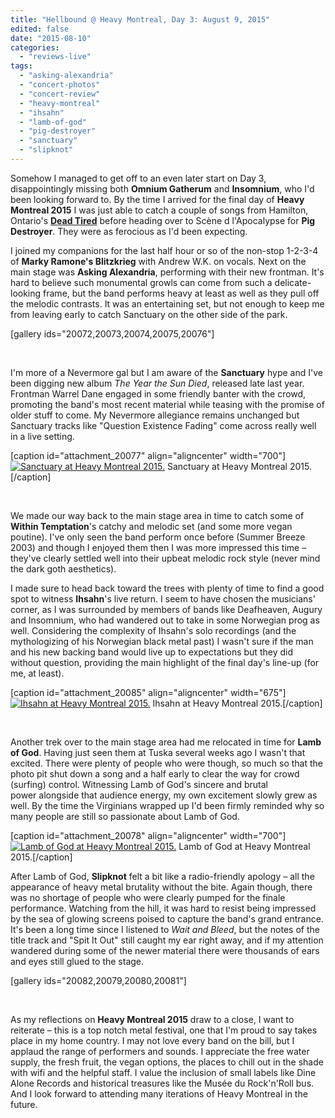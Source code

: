 ```yaml
---
title: "Hellbound @ Heavy Montreal, Day 3: August 9, 2015"
edited: false
date: "2015-08-10"
categories:
  - "reviews-live"
tags:
  - "asking-alexandria"
  - "concert-photos"
  - "concert-review"
  - "heavy-montreal"
  - "ihsahn"
  - "lamb-of-god"
  - "pig-destroyer"
  - "sanctuary"
  - "slipknot"
---
```


Somehow I managed to get off to an even later start on Day 3, disappointingly missing both **Omnium Gatherum** and **Insomnium**, who I'd been looking forward to. By the time I arrived for the final day of **Heavy Montreal 2015** I was just able to catch a couple of songs from Hamilton, Ontario's **[Dead Tired](https://zdeadtiredz.bandcamp.com/)** before heading over to Scène d l'Apocalypse for **Pig Destroyer**. They were as ferocious as I'd been expecting. 

I joined my companions for the last half hour or so of the non-stop 1-2-3-4 of **Marky Ramone's Blitzkrieg** with Andrew W.K. on vocals. Next on the main stage was **Asking Alexandria**, performing with their new frontman. It's hard to believe such monumental growls can come from such a delicate-looking frame, but the band performs heavy at least as well as they pull off the melodic contrasts. It was an entertaining set, but not enough to keep me from leaving early to catch Sanctuary on the other side of the park.

\[gallery ids="20072,20073,20074,20075,20076"\]

 

I'm more of a Nevermore gal but I am aware of the **Sanctuary** hype and I've been digging new album _The Year the Sun Died_, released late last year. Frontman Warrel Dane engaged in some friendly banter with the crowd, promoting the band's most recent material while teasing with the promise of older stuff to come. My Nevermore allegiance remains unchanged but Sanctuary tracks like "Question Existence Fading" come across really well in a live setting.

\[caption id="attachment\_20077" align="aligncenter" width="700"\][![Sanctuary at Heavy Montreal 2015.](https://hellbound.ca/wp-content/uploads/2015/08/Sanctuary-1.jpg)](https://hellbound.ca/wp-content/uploads/2015/08/Sanctuary-1.jpg) Sanctuary at Heavy Montreal 2015.\[/caption\]

 

We made our way back to the main stage area in time to catch some of **Within Temptation**'s catchy and melodic set (and some more vegan poutine). I've only seen the band perform once before (Summer Breeze 2003) and though I enjoyed them then I was more impressed this time – they've clearly settled well into their upbeat melodic rock style (never mind the dark goth aesthetics).

I made sure to head back toward the trees with plenty of time to find a good spot to witness **Ihsahn**'s live return. I seem to have chosen the musicians' corner, as I was surrounded by members of bands like Deafheaven, Augury and Insomnium, who had wandered out to take in some Norwegian prog as well. Considering the complexity of Ihsahn's solo recordings (and the mythologizing of his Norwegian black metal past) I wasn't sure if the man and his new backing band would live up to expectations but they did without question, providing the main highlight of the final day's line-up (for me, at least).

\[caption id="attachment\_20085" align="aligncenter" width="675"\][![Ihsahn at Heavy Montreal 2015.](https://hellbound.ca/wp-content/uploads/2015/08/Ihsahn.jpg)](https://hellbound.ca/wp-content/uploads/2015/08/Ihsahn.jpg) Ihsahn at Heavy Montreal 2015.\[/caption\]

 

Another trek over to the main stage area had me relocated in time for **Lamb of God**. Having just seen them at Tuska several weeks ago I wasn't that excited. There were plenty of people who were though, so much so that the photo pit shut down a song and a half early to clear the way for crowd (surfing) control. Witnessing Lamb of God's sincere and brutal power alongside that audience energy, my own excitement slowly grew as well. By the time the Virginians wrapped up I'd been firmly reminded why so many people are still so passionate about Lamb of God.

\[caption id="attachment\_20078" align="aligncenter" width="700"\][![Lamb of God at Heavy Montreal 2015.](https://hellbound.ca/wp-content/uploads/2015/08/LambofGod-2.jpg)](https://hellbound.ca/wp-content/uploads/2015/08/LambofGod-2.jpg) Lamb of God at Heavy Montreal 2015.\[/caption\]

After Lamb of God, **Slipknot** felt a bit like a radio-friendly apology – all the appearance of heavy metal brutality without the bite. Again though, there was no shortage of people who were clearly pumped for the finale performance. Watching from the hill, it was hard to resist being impressed by the sea of glowing screens poised to capture the band's grand entrance. It's been a long time since I listened to _Wait and Bleed_, but the notes of the title track and "Spit It Out" still caught my ear right away, and if my attention wandered during some of the newer material there were thousands of ears and eyes still glued to the stage.

\[gallery ids="20082,20079,20080,20081"\]

 

As my reflections on **Heavy Montreal 2015** draw to a close, I want to reiterate – this is a top notch metal festival, one that I'm proud to say takes place in my home country. I may not love every band on the bill, but I applaud the range of performers and sounds. I appreciate the free water supply, the fresh fruit, the vegan options, the places to chill out in the shade with wifi and the helpful staff. I value the inclusion of small labels like Dine Alone Records and historical treasures like the Musée du Rock'n'Roll bus. And I look forward to attending many iterations of Heavy Montreal in the future.
